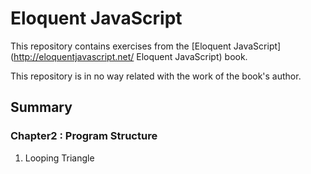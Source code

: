 # Eloquent JavaScript

This repository contains exercises from the [Eloquent JavaScript](http://eloquentjavascript.net/ Eloquent JavaScript) book.

This repository is in no way related with the work of the book's author.

## Summary

### Chapter2 : Program Structure

1. Looping Triangle